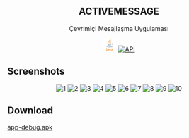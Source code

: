 <h2 align="center">ACTIVEMESSAGE</h2>
<p align="center">  
Çevrimiçi Mesajlaşma Uygulaması<br>
 <p align="center">
 <img  alt="Java" width="30px" src="https://raw.githubusercontent.com/github/explore/80688e429a7d4ef2fca1e82350fe8e3517d3494d/topics/java/java.png" />
 <a href="https://android-arsenal.com/api?level=23"><img alt="API" src="https://img.shields.io/badge/API-23%2B-brightgreen.svg?style=flat"/></a>
  </p>
  
  ## Screenshots
<p align="center">
  <img  alt="1" width="200px" src="https://user-images.githubusercontent.com/49868097/185794711-c8f1f431-b349-44be-a994-edca152e2b31.png"/>
  <img  alt="2" width="200px"  src="https://user-images.githubusercontent.com/49868097/185794769-cb37158e-9b17-452e-ad8f-ff648dbf529f.png"/>
  <img  alt="3" width="200px"  src="https://user-images.githubusercontent.com/49868097/185794800-c70f5c4d-14b7-46c6-8f21-52816df2caa1.png"/>
  <img  alt="4" width="200px"  src="https://user-images.githubusercontent.com/49868097/185794803-d8d21b9f-3c99-4de5-8e94-bc1068324617.png"/>
  <img  alt="5" width="200px"  src="https://user-images.githubusercontent.com/49868097/185794811-3aad59de-8531-4a06-be3a-cd45249c3f9d.png"/>
  <img  alt="6" width="200px"  src="https://user-images.githubusercontent.com/49868097/185794814-39c3d861-9fd1-4992-8c86-2a8401058071.png"/>
  <img  alt="7" width="200px"  src="https://user-images.githubusercontent.com/49868097/185794818-d8b54761-44fb-4e9c-94e4-aa8dd7c591f0.png"/>
  <img  alt="8" width="200px"  src="https://user-images.githubusercontent.com/49868097/185794822-7a22482e-d5dc-4185-9562-7c70b858de9f.png"/>
  <img  alt="9" width="200px"  src="https://user-images.githubusercontent.com/49868097/185794987-d6120cb2-e38a-4687-b8f3-f87dac66e6be.png"/>
  <img  alt="10" width="200px"  src="https://user-images.githubusercontent.com/49868097/185795083-243139e7-1ab1-4bd2-8431-c909a3b748ab.png"/>
 </p>
<h2 align="left">Download</h2>
<p align="left">  
<a href="https://easyupload.io/xh4kkl" download>app-debug.apk</a><br>



</br>

